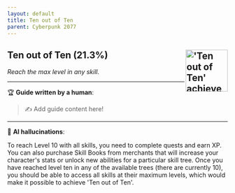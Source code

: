 ```yaml
---
layout: default
title: Ten out of Ten
parent: Cyberpunk 2077
---
```


## Ten out of Ten (21.3%) <img align="right" src="https://cdn.cloudflare.steamstatic.com/steamcommunity/public/images/apps/1091500/a9109d1262f0121dd2c4369a5cbbdde0b7c347bb.jpg" alt="'Ten out of Ten' achievement icon" width="96" height="96">

_Reach the max level in any skill._

---

:trophy: **Guide written by a human**:

> :writing_hand: Add guide content here!

---

:robot: **AI hallucinations**:

To reach Level 10 with all skills, you need to complete quests and earn XP. You can also purchase Skill Books from merchants that will increase your character's stats or unlock new abilities for a particular skill tree. Once you have reached level ten in any of the available trees (there are currently 10), you should be able to access all skills at their maximum levels, which would make it possible to achieve 'Ten out of Ten'.
